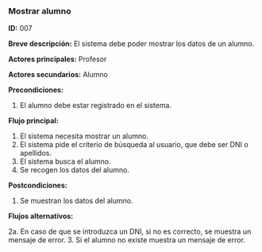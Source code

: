 ### **Mostrar alumno**

**ID:** 007

**Breve descripción:** El sistema debe poder mostrar los datos de un alumno.

**Actores principales:** Profesor

**Actores secundarios:** Alumno

**Precondiciones:**

 1. El alumno debe estar registrado en el sistema.

 **Flujo principal:**

  1. El sistema necesita mostrar un alumno.
  2. El sistema pide el criterio de búsqueda al usuario, que debe ser DNI o apellidos.
  3. El sistema busca el alumno.
  4. Se recogen los datos del alumno.

 **Postcondiciones:**

  1. Se muestran los datos del alumno.

 **Flujos alternativos:**
 
  2a. En caso de que se introduzca un DNI, si no es correcto, se muestra un mensaje de error.
  3. Si el alumno no existe muestra un mensaje de error.